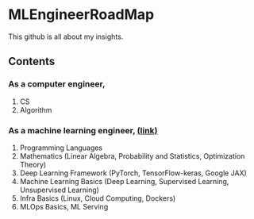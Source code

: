 # MLEngineerRoadMap
This github is all about my insights.
## Contents
### As a computer engineer,
1. CS
2. Algorithm
### As a machine learning engineer, [(link)](https://www.youtube.com/watch?v=XM4hBpSylpM)
1. Programming Languages
2. Mathematics (Linear Algebra, Probability and Statistics, Optimization Theory)
3. Deep Learning Framework (PyTorch, TensorFlow-keras, Google JAX)
4. Machine Learning Basics (Deep Learning, Supervised Learning, Unsupervised Learning)
5. Infra Basics (Linux, Cloud Computing, Dockers)
6. MLOps Basics, ML Serving
